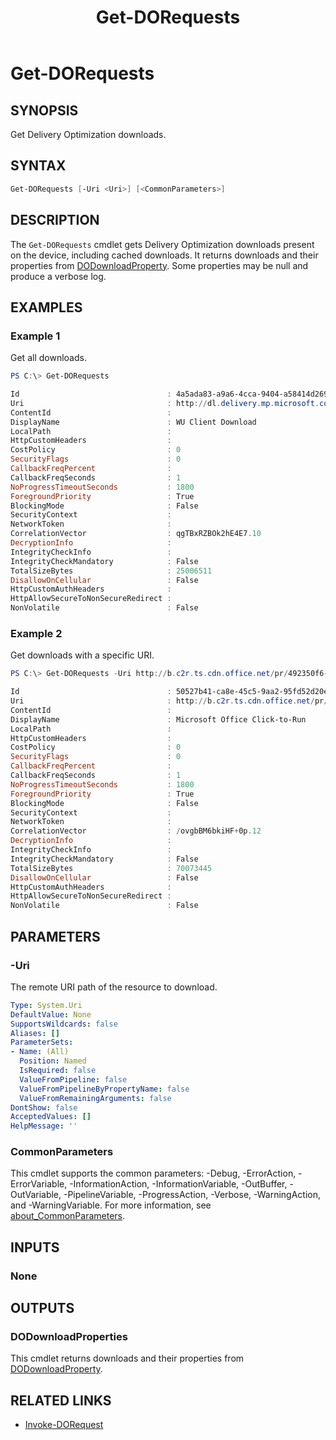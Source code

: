 ﻿---
document type: cmdlet
external help file: PSDODownloader-Help.xml
HelpUri: ''
Locale: en-AU
Module Name: PSDODownloader
ms.date: 05/28/2025
PlatyPS schema version: 2024-05-01
title: Get-DORequests
---

# Get-DORequests

## SYNOPSIS

Get Delivery Optimization downloads.

## SYNTAX

```powershell
Get-DORequests [-Uri <Uri>] [<CommonParameters>]
```

## DESCRIPTION

The `Get-DORequests` cmdlet gets Delivery Optimization downloads present on the device, including cached downloads.
It returns downloads and their properties from [DODownloadProperty](https://learn.microsoft.com/en-us/windows/win32/api/deliveryoptimization/ne-deliveryoptimization-dodownloadproperty).
Some properties may be null and produce a verbose log.

## EXAMPLES

### Example 1

Get all downloads.

```powershell
PS C:\> Get-DORequests

Id                                 : 4a5ada83-a9a6-4cca-9404-a58414d269a2
Uri                                : http://dl.delivery.mp.microsoft.com/filestreamingservice/files/52fa8751-747d-479d-8f22-e32730cc0eb1
ContentId                          :
DisplayName                        : WU Client Download
LocalPath                          :
HttpCustomHeaders                  :
CostPolicy                         : 0
SecurityFlags                      : 0
CallbackFreqPercent                :
CallbackFreqSeconds                : 1
NoProgressTimeoutSeconds           : 1800
ForegroundPriority                 : True
BlockingMode                       : False
SecurityContext                    :
NetworkToken                       :
CorrelationVector                  : qgTBxRZBOk2hE4E7.10
DecryptionInfo                     :
IntegrityCheckInfo                 :
IntegrityCheckMandatory            : False
TotalSizeBytes                     : 25006511
DisallowOnCellular                 : False
HttpCustomAuthHeaders              :
HttpAllowSecureToNonSecureRedirect :
NonVolatile                        : False
```

### Example 2

Get downloads with a specific URI.

```powershell
PS C:\> Get-DORequests -Uri http://b.c2r.ts.cdn.office.net/pr/492350f6-3a01-4f97-b9c0-c7c6ddf67d60/Office/Data/16.0.17531.20152/i640.c2rx

Id                                 : 50527b41-ca8e-45c5-9aa2-95fd52d20edb
Uri                                : http://b.c2r.ts.cdn.office.net/pr/492350f6-3a01-4f97-b9c0-c7c6ddf67d60/Office/Data/16.0.17531.20152/i640.c2rx
ContentId                          :
DisplayName                        : Microsoft Office Click-to-Run
LocalPath                          :
HttpCustomHeaders                  :
CostPolicy                         : 0
SecurityFlags                      : 0
CallbackFreqPercent                :
CallbackFreqSeconds                : 1
NoProgressTimeoutSeconds           : 1800
ForegroundPriority                 : True
BlockingMode                       : False
SecurityContext                    :
NetworkToken                       :
CorrelationVector                  : /ovgbBM6bkiHF+0p.12
DecryptionInfo                     :
IntegrityCheckInfo                 :
IntegrityCheckMandatory            : False
TotalSizeBytes                     : 70073445
DisallowOnCellular                 : False
HttpCustomAuthHeaders              :
HttpAllowSecureToNonSecureRedirect :
NonVolatile                        : False
```

## PARAMETERS

### -Uri

The remote URI path of the resource to download.

```yaml
Type: System.Uri
DefaultValue: None
SupportsWildcards: false
Aliases: []
ParameterSets:
- Name: (All)
  Position: Named
  IsRequired: false
  ValueFromPipeline: false
  ValueFromPipelineByPropertyName: false
  ValueFromRemainingArguments: false
DontShow: false
AcceptedValues: []
HelpMessage: ''
```

### CommonParameters

This cmdlet supports the common parameters: -Debug, -ErrorAction, -ErrorVariable,
-InformationAction, -InformationVariable, -OutBuffer, -OutVariable, -PipelineVariable,
-ProgressAction, -Verbose, -WarningAction, and -WarningVariable. For more information, see
[about_CommonParameters](https://go.microsoft.com/fwlink/?LinkID=113216).

## INPUTS

### None

## OUTPUTS

### DODownloadProperties

This cmdlet returns downloads and their properties from [DODownloadProperty](https://learn.microsoft.com/en-us/windows/win32/api/deliveryoptimization/ne-deliveryoptimization-dodownloadproperty).

## RELATED LINKS

- [Invoke-DORequest](Invoke-DORequest.md)
